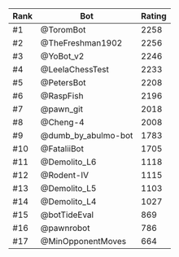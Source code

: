 Rank|Bot|Rating
---|---|---
#1|@ToromBot|2258
#2|@TheFreshman1902|2256
#3|@YoBot_v2|2246
#4|@LeelaChessTest|2233
#5|@PetersBot|2208
#6|@RaspFish|2196
#7|@pawn_git|2018
#8|@Cheng-4|2008
#9|@dumb_by_abulmo-bot|1783
#10|@FataliiBot|1705
#11|@Demolito_L6|1118
#12|@Rodent-IV|1115
#13|@Demolito_L5|1103
#14|@Demolito_L4|1027
#15|@botTideEval|869
#16|@pawnrobot|786
#17|@MinOpponentMoves|664
